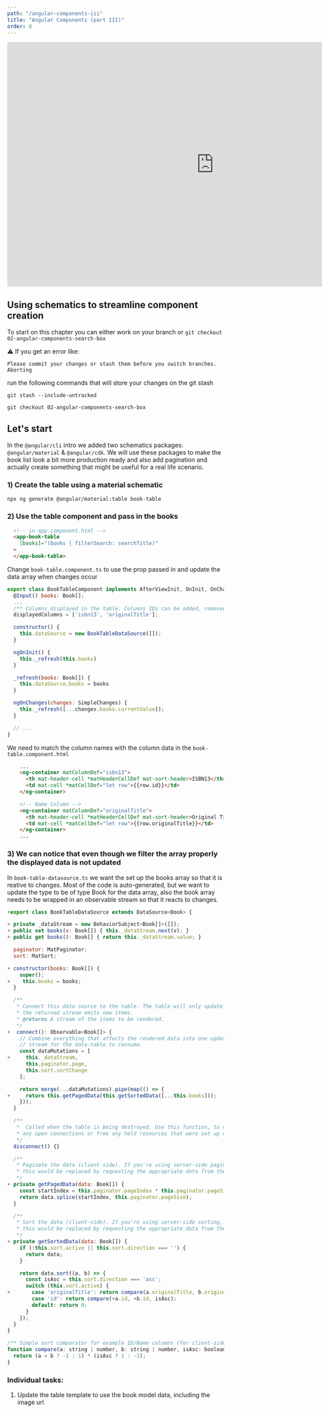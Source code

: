 ```yaml
---
path: "/angular-components-iii"
title: "Angular Components (part III)"
order: 8
---
```


<iframe src="https://docs.google.com/presentation/d/1WGI33qAzGW59inh4D8_MXT9Kj6ffsRKHT7ZyH5fiFdk/embed?start=false&loop=false&delayms=30000" frameborder="0" width="960" height="569" allowfullscreen="true" mozallowfullscreen="true" webkitallowfullscreen="true"></iframe>

## Using schematics to streamline component creation

To start on this chapter you can either work on your branch or
`git checkout 02-angular-components-search-box`

⚠️  If you get an error like:

```shell
Please commit your changes or stash them before you switch branches.
Aborting
```

run the following commands that will store your changes on the git stash

`git stash --include-untracked`

`git checkout 02-angular-components-search-box`


## Let's start

In the `@angular/cli` intro we added two schematics packages: `@angular/material` & `@angular/cdk`.
We will use these packages to make the book list look a bit more production ready and also add pagination
and actually create something that might be useful for a real life scenario.

### 1) Create the table using a material schematic

`npx ng generate @angular/material:table book-table`

### 2) Use the table component and pass in the books

```html
  <!-- in app.component.html -->
  <app-book-table
    [books]="(books | filterSearch: searchTitle)"
  >
  </app-book-table>
```

Change `book-table.component.ts` to use the prop passed in and update the data array when changes occur

```javascript
export class BookTableComponent implements AfterViewInit, OnInit, OnChanges {
  @Input() books: Book[];
  ...
  /** Columns displayed in the table. Columns IDs can be added, removed, or reordered. */
  displayedColumns = ['isbn13', 'originalTitle'];

  constructor() {
    this.dataSource = new BookTableDataSource([]);
  }

  ngOnInit() {
    this._refresh(this.books)
  }

  _refresh(books: Book[]) {
    this.dataSource.books = books
  }

  ngOnChanges(changes: SimpleChanges) {
    this._refresh([...changes.books.currentValue]);
  }

  // ...
}
```

We need to match the column names with the column data in the `book-table.component.html`

```html
    ...
    <ng-container matColumnDef="isbn13">
      <th mat-header-cell *matHeaderCellDef mat-sort-header>ISBN13</th>
      <td mat-cell *matCellDef="let row">{{row.id}}</td>
    </ng-container>

    <!-- Name Column -->
    <ng-container matColumnDef="originalTitle">
      <th mat-header-cell *matHeaderCellDef mat-sort-header>Original Title</th>
      <td mat-cell *matCellDef="let row">{{row.originalTitle}}</td>
    </ng-container>
    ...
```

### 3) We can notice that even though we filter the array properly the displayed data is not updated

In `book-table-datasource.ts` we want the set up the books array so that it is reative to changes.
Most of the code is auto-generated, but we want to update the type to be of type Book for the data array,
also the book array needs to be wrapped in an observable stream so that it reacts to changes.

```javascript
+export class BookTableDataSource extends DataSource<Book> {

+ private _dataStream = new BehaviorSubject<Book[]>([]);
+ public set books(v: Book[]) { this._dataStream.next(v); }
+ public get books(): Book[] { return this._dataStream.value; }

  paginator: MatPaginator;
  sort: MatSort;

+ constructor(books: Book[]) {
    super();
+    this.books = books;
  }

  /**
   * Connect this data source to the table. The table will only update when
   * the returned stream emits new items.
   * @returns A stream of the items to be rendered.
   */
+  connect(): Observable<Book[]> {
    // Combine everything that affects the rendered data into one update
    // stream for the data-table to consume.
    const dataMutations = [
+     this._dataStream,
      this.paginator.page,
      this.sort.sortChange
    ];

    return merge(...dataMutations).pipe(map(() => {
+     return this.getPagedData(this.getSortedData([...this.books]));
    }));
  }

  /**
   *  Called when the table is being destroyed. Use this function, to clean up
   * any open connections or free any held resources that were set up during connect.
   */
  disconnect() {}

  /**
   * Paginate the data (client-side). If you're using server-side pagination,
   * this would be replaced by requesting the appropriate data from the server.
   */
+ private getPagedData(data: Book[]) {
    const startIndex = this.paginator.pageIndex * this.paginator.pageSize;
    return data.splice(startIndex, this.paginator.pageSize);
  }

  /**
   * Sort the data (client-side). If you're using server-side sorting,
   * this would be replaced by requesting the appropriate data from the server.
   */
+ private getSortedData(data: Book[]) {
    if (!this.sort.active || this.sort.direction === '') {
      return data;
    }

    return data.sort((a, b) => {
      const isAsc = this.sort.direction === 'asc';
      switch (this.sort.active) {
+       case 'originalTitle': return compare(a.originalTitle, b.originalTitle, isAsc);
        case 'id': return compare(+a.id, +b.id, isAsc);
        default: return 0;
      }
    });
  }
}

/** Simple sort comparator for example ID/Name columns (for client-side sorting). */
function compare(a: string | number, b: string | number, isAsc: boolean) {
  return (a < b ? -1 : 1) * (isAsc ? 1 : -1);
}
```

### Individual tasks:

1) Update the table template to use the book model data, including the image url
